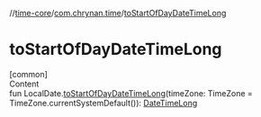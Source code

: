 //[time-core](../../index.md)/[com.chrynan.time](index.md)/[toStartOfDayDateTimeLong](to-start-of-day-date-time-long.md)



# toStartOfDayDateTimeLong  
[common]  
Content  
fun LocalDate.[toStartOfDayDateTimeLong](to-start-of-day-date-time-long.md)(timeZone: TimeZone = TimeZone.currentSystemDefault()): [DateTimeLong](-date-time-long/index.md)  



